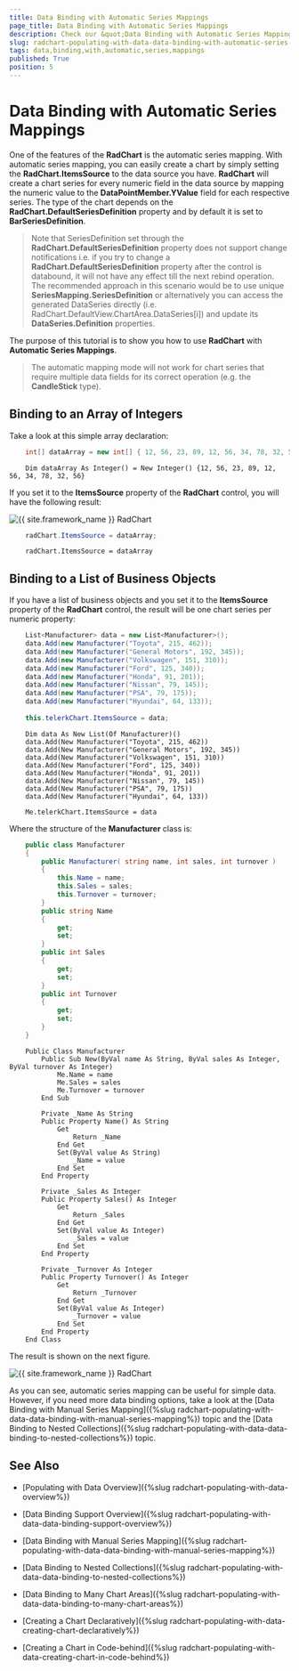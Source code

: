 ```yaml
---
title: Data Binding with Automatic Series Mappings
page_title: Data Binding with Automatic Series Mappings
description: Check our &quot;Data Binding with Automatic Series Mappings&quot; documentation article for the RadChart {{ site.framework_name }} control.
slug: radchart-populating-with-data-data-binding-with-automatic-series-binding
tags: data,binding,with,automatic,series,mappings
published: True
position: 5
---
```


# Data Binding with Automatic Series Mappings



One of the features of the __RadChart__ is the automatic series mapping. With automatic series mapping, you can easily create a chart by simply setting the __RadChart.ItemsSource__ to the data source you have. __RadChart__ will create a chart series for every numeric field in the data source by mapping the numeric value to the __DataPointMember.YValue__ field for each respective series. The type of the chart depends on the __RadChart.DefaultSeriesDefinition__ property and by default it is set to __BarSeriesDefinition__.

>Note that SeriesDefinition set through the __RadChart.DefaultSeriesDefinition__ property does not support change notifications i.e. if you try to change a __RadChart.DefaultSeriesDefinition__ property after the control is databound, it will not have any effect till the next rebind operation. The recommended approach in this scenario would be to use unique __SeriesMapping.SeriesDefinition__ or alternatively you can access the generated DataSeries directly (i.e. RadChart.DefaultView.ChartArea.DataSeries[i]) and update its __DataSeries.Definition__ properties.

The purpose of this tutorial is to show you how to use __RadChart__ with __Automatic Series Mappings__. 

>The automatic mapping mode will not work for chart series that require multiple data fields for its correct operation (e.g. the __CandleStick__ type).

## Binding to an Array of Integers

Take a look at this simple array declaration:



```C#
	int[] dataArray = new int[] { 12, 56, 23, 89, 12, 56, 34, 78, 32, 56 };
```
```VB.NET
	Dim dataArray As Integer() = New Integer() {12, 56, 23, 89, 12, 56, 34, 78, 32, 56}
```



If you set it to the __ItemsSource__ property of the __RadChart__ control, you will have the following result:

![{{ site.framework_name }} RadChart  ](images/RadChart_PopulatingWithData_AutomaticSeriesMapping_01.png)



```C#
	radChart.ItemsSource = dataArray;
```
```VB.NET
	radChart.ItemsSource = dataArray
```



## Binding to a List of Business Objects

If you have a list of business objects and you set it to the __ItemsSource__ property of the __RadChart__ control, the result will be one chart series per numeric property:



```C#
	List<Manufacturer> data = new List<Manufacturer>();
	data.Add(new Manufacturer("Toyota", 215, 462));
	data.Add(new Manufacturer("General Motors", 192, 345));
	data.Add(new Manufacturer("Volkswagen", 151, 310));
	data.Add(new Manufacturer("Ford", 125, 340));
	data.Add(new Manufacturer("Honda", 91, 201));
	data.Add(new Manufacturer("Nissan", 79, 145));
	data.Add(new Manufacturer("PSA", 79, 175));
	data.Add(new Manufacturer("Hyundai", 64, 133));
	
	this.telerkChart.ItemsSource = data;
```
```VB.NET
	Dim data As New List(Of Manufacturer)()
	data.Add(New Manufacturer("Toyota", 215, 462))
	data.Add(New Manufacturer("General Motors", 192, 345))
	data.Add(New Manufacturer("Volkswagen", 151, 310))
	data.Add(New Manufacturer("Ford", 125, 340))
	data.Add(New Manufacturer("Honda", 91, 201))
	data.Add(New Manufacturer("Nissan", 79, 145))
	data.Add(New Manufacturer("PSA", 79, 175))
	data.Add(New Manufacturer("Hyundai", 64, 133))
	
	Me.telerkChart.ItemsSource = data
```



Where the structure of the __Manufacturer__ class is:



```C#
	public class Manufacturer
	{
	    public Manufacturer( string name, int sales, int turnover )
	    {
	        this.Name = name;
	        this.Sales = sales;
	        this.Turnover = turnover;
	    }
	    public string Name
	    {
	        get;
	        set;
	    }
	    public int Sales
	    {
	        get;
	        set;
	    }
	    public int Turnover
	    {
	        get;
	        set;
	    }
	}
```
```VB.NET
	Public Class Manufacturer
	    Public Sub New(ByVal name As String, ByVal sales As Integer, ByVal turnover As Integer)
	        Me.Name = name
	        Me.Sales = sales
	        Me.Turnover = turnover
	    End Sub
	
	    Private _Name As String
	    Public Property Name() As String
	        Get
	            Return _Name
	        End Get
	        Set(ByVal value As String)
	            _Name = value
	        End Set
	    End Property
	
	    Private _Sales As Integer
	    Public Property Sales() As Integer
	        Get
	            Return _Sales
	        End Get
	        Set(ByVal value As Integer)
	            _Sales = value
	        End Set
	    End Property
	
	    Private _Turnover As Integer
	    Public Property Turnover() As Integer
	        Get
	            Return _Turnover
	        End Get
	        Set(ByVal value As Integer)
	            _Turnover = value
	        End Set
	    End Property
	End Class
```



The result is shown on the next figure.

![{{ site.framework_name }} RadChart  ](images/RadChart_PopulatingWithData_AutomaticSeriesMapping_02.png)

As you can see, automatic series mapping can be useful for simple data. However, if you need more data binding options, take a look at the [Data Binding with Manual Series Mapping]({%slug radchart-populating-with-data-data-binding-with-manual-series-mapping%}) topic and the [Data Binding to Nested Collections]({%slug radchart-populating-with-data-data-binding-to-nested-collections%}) topic.

## See Also

 * [Populating with Data Overview]({%slug radchart-populating-with-data-overview%})

 * [Data Binding Support Overview]({%slug radchart-populating-with-data-data-binding-support-overview%})

 * [Data Binding with Manual Series Mapping]({%slug radchart-populating-with-data-data-binding-with-manual-series-mapping%})

 * [Data Binding to Nested Collections]({%slug radchart-populating-with-data-data-binding-to-nested-collections%})

 * [Data Binding to Many Chart Areas]({%slug radchart-populating-with-data-data-binding-to-many-chart-areas%})

 * [Creating a Chart Declaratively]({%slug radchart-populating-with-data-creating-chart-declaratively%})

 * [Creating a Chart in Code-behind]({%slug radchart-populating-with-data-creating-chart-in-code-behind%})
